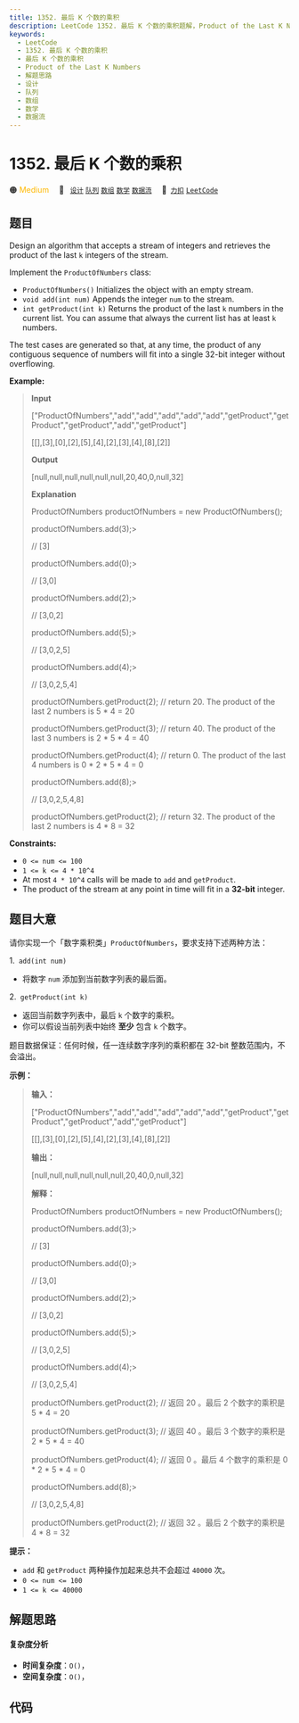 ```yaml
---
title: 1352. 最后 K 个数的乘积
description: LeetCode 1352. 最后 K 个数的乘积题解，Product of the Last K Numbers，包含解题思路、复杂度分析以及完整的 JavaScript 代码实现。
keywords:
  - LeetCode
  - 1352. 最后 K 个数的乘积
  - 最后 K 个数的乘积
  - Product of the Last K Numbers
  - 解题思路
  - 设计
  - 队列
  - 数组
  - 数学
  - 数据流
---
```


# 1352. 最后 K 个数的乘积

🟠 <font color=#ffb800>Medium</font>&emsp; 🔖&ensp; [`设计`](/tag/design.md) [`队列`](/tag/queue.md) [`数组`](/tag/array.md) [`数学`](/tag/math.md) [`数据流`](/tag/data-stream.md)&emsp; 🔗&ensp;[`力扣`](https://leetcode.cn/problems/product-of-the-last-k-numbers) [`LeetCode`](https://leetcode.com/problems/product-of-the-last-k-numbers)

## 题目

Design an algorithm that accepts a stream of integers and retrieves the
product of the last `k` integers of the stream.

Implement the `ProductOfNumbers` class:

  * `ProductOfNumbers()` Initializes the object with an empty stream.
  * `void add(int num)` Appends the integer `num` to the stream.
  * `int getProduct(int k)` Returns the product of the last `k` numbers in the current list. You can assume that always the current list has at least `k` numbers.

The test cases are generated so that, at any time, the product of any
contiguous sequence of numbers will fit into a single 32-bit integer without
overflowing.



**Example:**

> 
> 
> 
> 
> 
> **Input**
> 
> ["ProductOfNumbers","add","add","add","add","add","getProduct","getProduct","getProduct","add","getProduct"]
> 
> [[],[3],[0],[2],[5],[4],[2],[3],[4],[8],[2]]
> 
> 
> 
> **Output**
> 
> [null,null,null,null,null,null,20,40,0,null,32]
> 
> 
> 
> **Explanation**
> 
> ProductOfNumbers productOfNumbers = new ProductOfNumbers();
> 
> productOfNumbers.add(3);> 
> > 
> // [3]
> 
> productOfNumbers.add(0);> 
> > 
> // [3,0]
> 
> productOfNumbers.add(2);> 
> > 
> // [3,0,2]
> 
> productOfNumbers.add(5);> 
> > 
> // [3,0,2,5]
> 
> productOfNumbers.add(4);> 
> > 
> // [3,0,2,5,4]
> 
> productOfNumbers.getProduct(2); // return 20. The product of the last 2 numbers is 5 * 4 = 20
> 
> productOfNumbers.getProduct(3); // return 40. The product of the last 3 numbers is 2 * 5 * 4 = 40
> 
> productOfNumbers.getProduct(4); // return 0. The product of the last 4 numbers is 0 * 2 * 5 * 4 = 0
> 
> productOfNumbers.add(8);> 
> > 
> // [3,0,2,5,4,8]
> 
> productOfNumbers.getProduct(2); // return 32. The product of the last 2 numbers is 4 * 8 = 32 

**Constraints:**

  * `0 <= num <= 100`
  * `1 <= k <= 4 * 10^4`
  * At most `4 * 10^4` calls will be made to `add` and `getProduct`.
  * The product of the stream at any point in time will fit in a **32-bit** integer.


## 题目大意

请你实现一个「数字乘积类」`ProductOfNumbers`，要求支持下述两种方法：

1.` add(int num)`

  * 将数字 `num` 添加到当前数字列表的最后面。

2.` getProduct(int k)`

  * 返回当前数字列表中，最后 `k` 个数字的乘积。
  * 你可以假设当前列表中始终 **至少** 包含 `k` 个数字。

题目数据保证：任何时候，任一连续数字序列的乘积都在 32-bit 整数范围内，不会溢出。



**示例：**

> 
> 
> 
> 
> 
> **输入：**
> 
> ["ProductOfNumbers","add","add","add","add","add","getProduct","getProduct","getProduct","add","getProduct"]
> 
> [[],[3],[0],[2],[5],[4],[2],[3],[4],[8],[2]]
> 
> 
> 
> **输出：**
> 
> [null,null,null,null,null,null,20,40,0,null,32]
> 
> 
> 
> **解释：**
> 
> ProductOfNumbers productOfNumbers = new ProductOfNumbers();
> 
> productOfNumbers.add(3);> 
> > 
> // [3]
> 
> productOfNumbers.add(0);> 
> > 
> // [3,0]
> 
> productOfNumbers.add(2);> 
> > 
> // [3,0,2]
> 
> productOfNumbers.add(5);> 
> > 
> // [3,0,2,5]
> 
> productOfNumbers.add(4);> 
> > 
> // [3,0,2,5,4]
> 
> productOfNumbers.getProduct(2); // 返回 20 。最后 2 个数字的乘积是 5 * 4 = 20
> 
> productOfNumbers.getProduct(3); // 返回 40 。最后 3 个数字的乘积是 2 * 5 * 4 = 40
> 
> productOfNumbers.getProduct(4); // 返回  0 。最后 4 个数字的乘积是 0 * 2 * 5 * 4 = 0
> 
> productOfNumbers.add(8);> 
> > 
> // [3,0,2,5,4,8]
> 
> productOfNumbers.getProduct(2); // 返回 32 。最后 2 个数字的乘积是 4 * 8 = 32 
> 
> 



**提示：**

  * `add` 和 `getProduct` 两种操作加起来总共不会超过 `40000` 次。
  * `0 <= num <= 100`
  * `1 <= k <= 40000`


## 解题思路

#### 复杂度分析

- **时间复杂度**：`O()`，
- **空间复杂度**：`O()`，

## 代码

```javascript

```